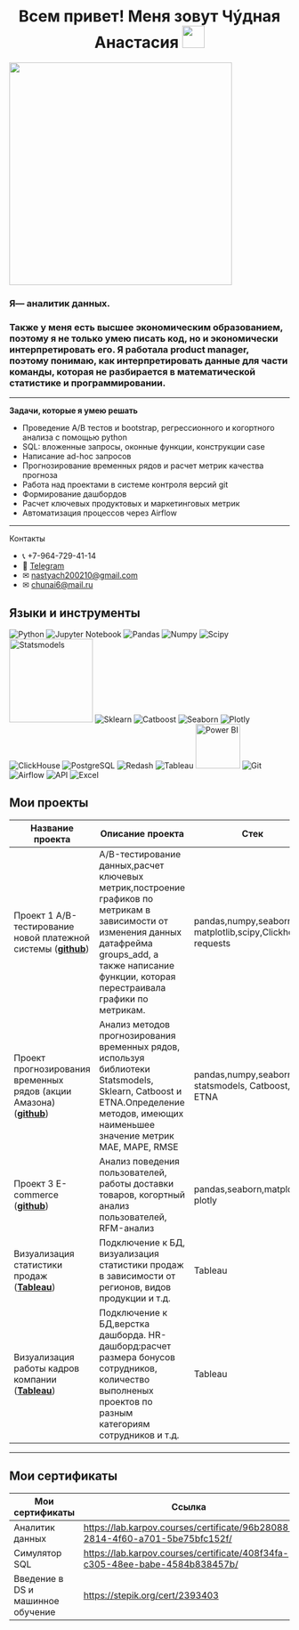 <h1 align="center"> Всем привет! Меня зовут Чýдная Анастасия 
<img src="https://media.giphy.com/media/hvRJCLFzcasrR4ia7z/giphy.gif" width="40"></h1>
<img align="center" src="https://camo.githubusercontent.com/0bc88fe1a37c792f8a62e1b770b0b39e886405c1043d59a43fd0a7c27c2688b2/68747470733a2f2f692e696d6775722e636f6d2f315a76566b44632e676966" width="400">

### **Я— аналитик данных.**

### Также у меня есть высшее экономическим образованием, поэтому я не только умею писать код, но и экономически интерпретировать его. Я работала product manager, поэтому понимаю, как интерпретировать данные для части команды, которая не разбирается в математической статистике и программировании.
 ---
**Задачи, которые я умею решать**
*   Проведение А/В тестов и bootstrap, регрессионного и когортного анализа с помощью python
*   SQL: вложенные запросы, оконные функции, конструкции case
*   Написание ad-hoc запросов
*   Прогнозирование временных рядов и расчет метрик качества прогноза
*   Работа над проектами в системе контроля версий git
*   Формирование дашбордов
*   Расчет ключевых продуктовых и маркетинговых метрик
*   Автоматизация процессов через Airflow
---
Контакты
* 📞 +7-964-729-41-14
* 📲 [Telegram](https://t.me/anastasiachud)
* ✉ [nastyach200210@gmail.com](mailto:nastyach200210@gmail.com)
* ✉ [chunai6@mail.ru](mailto:chunai6@mail.ru) 

## Языки и инструменты

![Python](https://img.shields.io/badge/python-3670A0?style=for-the-badge&logo=python&logoColor=ffdd54)
![Jupyter Notebook](https://camo.githubusercontent.com/1a82ab2d783fdc9c1173f8ba75bb0da0f3af5370522707dd91a566c124dca02d/68747470733a2f2f696d672e736869656c64732e696f2f62616467652f4a7570797465725f6e6f7465626f6f6b2d77686974653f6c6f676f3d4a757079746572267374796c653d666f722d7468652d6261646765)
![Pandas](https://img.shields.io/badge/pandas-%23150458.svg?style=for-the-badge&logo=pandas&logoColor=white)
![Numpy](https://camo.githubusercontent.com/20a27700804acdabda6c74063b7b61a37ccb0af10fc412fd229c006ff397478d/68747470733a2f2f696d672e736869656c64732e696f2f62616467652f6e756d70792d77686974653f6c6f676f3d6e756d7079266c6f676f436f6c6f723d626c7565267374796c653d666f722d7468652d6261646765)
![Scipy](https://camo.githubusercontent.com/ad6a54478a9d2369b77709df1c38e622ebea987e709e868719494f7e1776a9ed/68747470733a2f2f696d672e736869656c64732e696f2f62616467652f53636970792d77686974653f6c6f676f3d5363697079266c6f676f436f6c6f723d626c61636b267374796c653d666f722d7468652d6261646765)
<img src="https://encrypted-tbn0.gstatic.com/images?q=tbn:ANd9GcT0CEEKtXoRAs03ZPC660df0vQmFMTI49kdhA&s" alt="Statsmodels" width="150">
![Sklearn](https://camo.githubusercontent.com/4cf33eee826bc2eec56b044c31bd39446f5733af390b8400c26f3924e1b05d36/68747470733a2f2f696d672e736869656c64732e696f2f62616467652f736b6c6561726e2d3337373641423f7374796c653d666f722d7468652d6261646765266c6f676f3d7363696b69746c6561726e266c6f676f436f6c6f723d463739333145)
![Catboost](https://camo.githubusercontent.com/ae1d63035c814a87ac105a733952386dfe69e9895d16ec6f466ee1080942dfa6/68747470733a2f2f696d672e736869656c64732e696f2f62616467652f636174626f6f73742d4646413530303f7374796c653d666f722d7468652d6261646765)
![Seaborn](https://img.shields.io/badge/Seaborn-blue?logo=seaborn&logoColor=white&style=for-the-badge)
![Plotly](https://camo.githubusercontent.com/a76a48a328b89ebc4db82a502ab657c38a0c07313f12dd0ab08baec4604e227a/68747470733a2f2f696d672e736869656c64732e696f2f62616467652f706c6f746c792d77686974653f6c6f676f3d706c6f746c79266c6f676f436f6c6f723d626c7565267374796c653d666f722d7468652d6261646765)
![ClickHouse](https://camo.githubusercontent.com/4525fc63d333e1f41b6c5949d383538c77bb3f14ebf50e0a35b86c2ca1c5fe5b/68747470733a2f2f696d672e736869656c64732e696f2f62616467652f436c69636b686f7573652d77686974653f6c6f676f3d436c69636b686f757365267374796c653d666f722d7468652d6261646765)
![PostgreSQL](https://camo.githubusercontent.com/3e15c27bbb0ead050ba2b7f8dbea2a9b270ecd5a7f25496beb8d029bf7d5e7e5/68747470733a2f2f696d672e736869656c64732e696f2f62616467652f506f737467726553514c2d77686974653f6c6f676f3d506f737467726553514c2673267374796c653d666f722d7468652d6261646765)
![Redash](https://camo.githubusercontent.com/fe48744b8c25f444eca41482863aa61bb317b67632bf10e6113ce31decfc3010/68747470733a2f2f696d672e736869656c64732e696f2f62616467652f7265646173682d77686974653f6c6f676f3d726564617368266c6f676f436f6c6f723d626c61636b267374796c653d666f722d7468652d6261646765)
![Tableau](https://camo.githubusercontent.com/704de73d12af61a60bd66618a3729fab4f754f892a06ed3a8f9cc93835f176c3/68747470733a2f2f696d672e736869656c64732e696f2f62616467652f5461626c6561752d77686974653f6c6f676f3d5461626c6561752673266c6f676f436f6c6f723d79656c6c6f77267374796c653d666f722d7468652d6261646765)
<img src="https://cdn-ckjba.nitrocdn.com/XvHIXtRQMUYzLjoXbfBpiwAcydcSSOVj/assets/images/optimized/rev-d85625b/www.ciat.edu/wp-content/uploads/2022/05/power-bi_logo.png" alt="Power BI" width="80">
![Git](https://camo.githubusercontent.com/d4e09430089af7dad99ca18e19dca73896f08132b004ed159eed9e0d15096801/68747470733a2f2f696d672e736869656c64732e696f2f62616467652f2d4749542d4646463f7374796c653d666f722d7468652d6261646765266c6f676f3d474954)
![Airflow](https://camo.githubusercontent.com/a5e9296e66bc941d9d1ad1362cdf3d89919e489f7cf3cc5c23215aa3bed43686/68747470733a2f2f696d672e736869656c64732e696f2f62616467652f416972666c6f772d77686974653f6c6f676f3d416972666c6f77267374796c653d666f722d7468652d6261646765)
![API](https://camo.githubusercontent.com/baaf5e1a9158523784ea96088085eeb4b44ac2932739d1dfa4eee337ee7977af/68747470733a2f2f696d672e736869656c64732e696f2f62616467652f2d4150492d4646363630303f7374796c653d666f722d7468652d6261646765266c6f676f3d415049)
![Excel](https://camo.githubusercontent.com/4b072e0f35a58f96403d65fd9e6994493a41a82c964451dae444db480326fbbc/68747470733a2f2f696d672e736869656c64732e696f2f62616467652f2d455843454c2d46463f7374796c653d666f722d7468652d6261646765266c6f676f3d455843454c)

## **Мои проекты**

|Название проекта| Описание проекта| Стек|
|----------------|-----------------|-----|
|Проект 1  A/B-тестирование новой платежной системы (__[github](https://github.com/a-chudnaya/payment_system_testing/tree/main)__)|A/B-тестирование данных,расчет ключевых метрик,построение графиков по метрикам в зависимости от изменения данных датафрейма groups_add, а также написание функции, которая перестраивала графики по метрикам.|pandas,numpy,seaborn, matplotlib,scipy,Clickhouse, requests|
|Проект прогнозирования временных рядов (акции Амазона)  (__[github](https://github.com/a-chudnaya/time_series_forecasting_of_AMZN)__)|Анализ методов прогнозирования временных рядов, используя библиотеки Statsmodels, Sklearn, Catboost и ETNA.Определение методов, имеющих наименьшее значение метрик MAE, MAPE, RMSE|pandas,numpy,seaborn, statsmodels, Catboost, ETNA|
|Проект 3 E-commerce  (__[github](https://github.com/a-chudnaya/E_commerce_project)__)|Анализ поведения пользователей, работы доставки товаров, когортный анализ пользователей, RFM-анализ|pandas,seaborn,matplotlib, plotly|
|Визуализация статистики продаж (__[Tableau](https://public.tableau.com/app/profile/anastasia.chudnaya/viz/SalesstatisticsKarpovcourses_17052616795360/Salesstatistics)__)|Подключение к БД, визуализация статистики продаж в зависимости от регионов, видов продукции и т.д.| Tableau|
| Визуализация работы кадров компании (__[Tableau](https://public.tableau.com/app/profile/anastasia.chudnaya/viz/DashboardofbonusesKarpovcourses/Dashboardofbonuses)__)|Подключение к БД,верстка дашборда. HR-дашборд:расчет размера бонусов сотрудников, количество выполненых проектов по разным категориям сотрудников и т.д.  | Tableau|

---
## Мои сертификаты

|Мои сертификаты| Ссылка|
|----------------|-----------------|
|Аналитик данных | https://lab.karpov.courses/certificate/96b28088-2814-4f60-a701-5be75bfc152f/ |
|Симулятор SQL   | https://lab.karpov.courses/certificate/408f34fa-c305-48ee-babe-4584b838457b/   |
|Введение в DS и машинное обучение| https://stepik.org/cert/2393403   |
